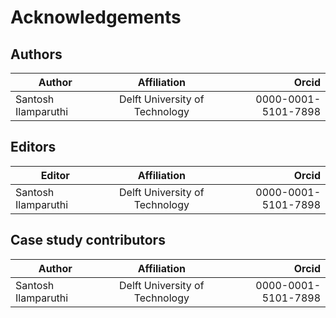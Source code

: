 # Acknowledgements 

## Authors


| Author | Affiliation| Orcid |
|--------------|:-----:|-----------:|
| Santosh Ilamparuthi  | Delft University of Technology | 0000-0001-5101-7898 |
## Editors

| Editor | Affiliation| Orcid |
|--------------|:-----:|-----------:|
| Santosh Ilamparuthi  | Delft University of Technology | 0000-0001-5101-7898 |

## Case study contributors

| Author | Affiliation| Orcid |
|--------------|:-----:|-----------:|
| Santosh Ilamparuthi  | Delft University of Technology | 0000-0001-5101-7898 |
